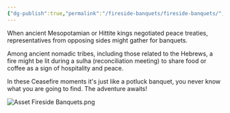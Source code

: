 ```yaml
---
{"dg-publish":true,"permalink":"/fireside-banquets/fireside-banquets/","tags":["#home","#Fireside"]}
---
```




When ancient Mesopotamian or Hittite kings negotiated peace treaties, representatives from opposing sides might gather for banquets. 

Among ancient nomadic tribes, including those related to the Hebrews, a fire might be lit during a sulha (reconciliation meeting) to share food or coffee as a sign of hospitality and peace. 

In these Ceasefire moments it's just like a potluck banquet, you never know what you are going to find. The adventure awaits!


![Asset Fireside Banquets.png](/img/user/Assets/attachments/Asset%20Fireside%20Banquets.png)